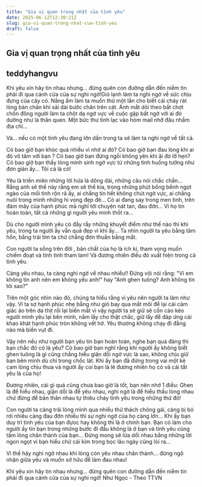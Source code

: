 ```yaml
---
title: "Gia vị quan trọng nhất của tình yêu"
date: 2025-06-12T12:30:21Z
slug: gia-vi-quan-trong-nhat-cua-tinh-yeu
draft: false
---
```


## Gia vị quan trọng nhất của tình yêu

## teddyhangvu

Khi yêu xin hãy tin nhau nhưng... đừng quên con đường dẫn đến niềm tin phải đi qua cánh cửa của sự nghi ngờ!Gió lạnh làm ta nghi ngờ về sức chịu đựng của cây cỏ. Nắng ấm làm ta muốn thử một  lần cho biết cái cháy rát lòng bàn chân khi sải dài bước chân trên cát. Ánh mắt dõi theo bất chợt chốn đông người làm ta chột dạ ngờ vực về cuộc gặp bất ngờ với ai đó dường như là thân quen. Một bức thư tình lạc vào hòm mail nhỡ đâu nhầm địa chỉ... 
 
Và... nếu có một tình yêu đang lớn dần trong ta sẽ làm ta nghi ngờ về tất cả.
 
Có bao giờ bạn khóc quá nhiều vì nhớ ai đó? 
Có bao giờ bạn đau lòng khi ai đó vô tâm với bạn ?
Có bao giờ ban đứng ngồi không yên khi âi đó lỡ hẹn?
Có bao giờ bạn thấy lòng mình sinh ngờ vực từ những tình huống tưởng như đơn giản ấy... Tôi cá là có!
 
Yêu là triền miên những lời hứa là dông dài, những câu nói chắc chắn... Rằng anh sẽ thế này rằng em sẽ thế kia, trong những phút bồng bềnh ngọt ngào của mối tình rộn rã ấy, ai chẳng tin hết không chút ngờ vực, ai chẳng nuôi trong mình những hi vọng đẹp đẽ... Có ai đang say trong men tình, trên đám mây của hạnh phúc mà nghĩ tới chuyện nát tan, đau đớn... Vì họ tin hoàn toàn, tất cả những gì người yêu minh thốt ra... 
 
Dù cho người mình yêu có đầy rẫy những khuyết điểm như thế nào thì khi yêu, trong ta người ấy vẫn quá đẹp vì khi ấy... Ta nhìn người ta yêu bằng tâm hồn, bằng trái tim ta chứ chẳng đơn thuần bằng mắt.
 
Con người ta sống trên đời , bản chất của họ là ích kỉ, tham vọng muốn chiếm đoạt và tính tình tham lam! Và đương nhiên điều đó xuất hiện trong cả tình yêu.
 
Càng yêu nhau, ta càng nghi ngờ về nhau nhiều!! Đừng vội nói rằng: "Vì em không tin anh nên em không yêu anh!" hay "Anh ghen tuông? Anh không tin tôi sao?" 
 

Trên một góc nhìn nào đó, chúng ta hiểu rằng vì yêu nên người ta làm như vậy. Vì ta sợ hạnh phúc nhẹ bẫng như gió bay qua mắt môi để lại cái cảm giác ảo trên da thịt rồi lại biến mất vì vậy người ta sẽ giữ sẽ cồn cào kéo người mình yêu lại bên mình, nắm lấy cho thật chắc, giữ lấy để đáp ứng cái khao khát hạnh phúc tròn không vết hở. Yêu thương không chạy đi đằng nào mà biến vụt đi.
 
Vậy nên nếu như người bạn yêu tin bạn hoàn toàn, nghe bạn quá đáng thì bạn chắc đó có là yêu? Có bao giờ bạn nghĩ rằng khi người ấy không biết ghen tuông là gì cũng chẳng hiểu giận dỗi ngờ vực là sao, không chịu giữ bạn bên mình dù chỉ trong chốc lát. Khi ấy bạn đã đứng trong vai một kẻ cam lòng chịu thua và người ấy coi bạn là lẽ đương nhiên họ có và cái tất yêu là của họ!
 
Đương nhiên, cái gì quá cũng chưa bao giờ là tốt, bạn nên nhớ 1 điều: Ghen là để hiểu nhau, giận dỗi là để yêu nhau, nghi ngờ là để hiểu thấu lòng nhau chứ đừng để bản thân nhau tự thiêu cháy tình yêu trong những thứ đó!
 
Con người ta càng trải lòng mình qua nhiều thử thách chông gái, càng bị bỏ rơi nhiêu càng đau đớn nhiều thì sự nghi ngờ của họ càng lớn... Khi ấy bạn duy trì tình yêu của bạn đựoc hay không thì là ở chính bạn. Bạn có làm cho người ấy tin bạn trong những bước đi đầu không là ở bạn và tình yêu cùng tấm lòng chân thành của bạn... Đừng mong sẽ lừa dối nhau bằng những lời ngon ngọt vì bạn hiểu chứ cái kim trong bọc lâu ngày cũng lòi ra...
 
Vì thế hãy nghi ngờ nhau khi lòng còn yêu nhau chân thành... đừng ngộ nhận giữa yêu và muốn sở hữu để làm đau nhau!
 
Khi yêu xin hãy tin nhau nhưng... đừng quên con đường dẫn đến niềm tin phải đi qua cánh cửa của sự nghi ngờ!
 Như Ngọc - Theo TTVN
